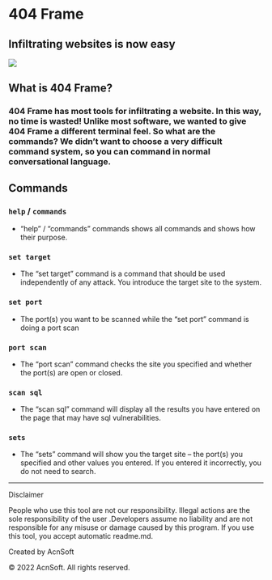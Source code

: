 # 404 Frame
## Infiltrating websites is now easy
<img src="https://acnsoft.net/wp-content/uploads/2022/12/mockuporigin-1536x1024.png">

## What is 404 Frame?
### 404 Frame has most tools for infiltrating a website. In this way, no time is wasted! Unlike most software, we wanted to give 404 Frame a different terminal feel. So what are the commands? We didn’t want to choose a very difficult command system, so you can command in normal conversational language.


## Commands

### `help` / `commands`

* “help” / “commands” commands shows all commands and shows how their purpose.

### `set target`

* The “set target” command is a command that should be used independently of any attack. You introduce the target site to the system.

### `set port`

* The port(s) you want to be scanned while the “set port” command is doing a port scan

### `port scan`

* The “port scan” command checks the site you specified and whether the port(s) are open or closed.

### `scan sql`

* The “scan sql” command will display all the results you have entered on the page that may have sql vulnerabilities.

### `sets`

* The “sets” command will show you the target site – the port(s) you specified and other values ​​you entered. If you entered it incorrectly, you do not need to search.


------------------------------------

Disclaimer

People who use this tool are not our responsibility. Illegal actions are the sole responsibility of the user .Developers assume no liability and are not responsible for any misuse or damage caused by this program. If you use this tool, you accept automatic readme.md.



Created by AcnSoft

©️ 2022 AcnSoft. All rights reserved.
